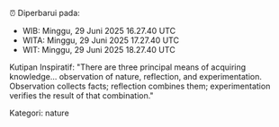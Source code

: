 ⏰ Diperbarui pada:
- WIB: Minggu, 29 Juni 2025 16.27.40 UTC
- WITA: Minggu, 29 Juni 2025 17.27.40 UTC
- WIT: Minggu, 29 Juni 2025 18.27.40 UTC

Kutipan Inspiratif:
"There are three principal means of acquiring knowledge... observation of nature, reflection, and experimentation. Observation collects facts; reflection combines them; experimentation verifies the result of that combination."


Kategori: nature


